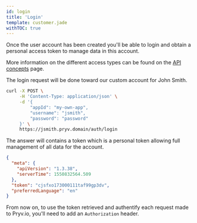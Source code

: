 ```yaml
---
id: login
title: 'Login'
template: customer.jade
withTOC: true
---
```


Once the user account has been created you'll be able to login and obtain a personal access token to manage data in this account.

More information on the different access types can be found on the [API concepts](http://api.pryv.com/concepts/#accesses) page.

The login request will be done toward our custom account for John Smith.

```bash
curl -X POST \
     -H 'Content-Type: application/json' \
     -d '{
         "appId": "my-own-app",
         "username": "jsmith",
         "password": "password"
     }' \
     https://jsmith.pryv.domain/auth/login
```

The answer will contains a token which is a personal token allowing full management of all data for the account.

```json
{
  "meta": {
    "apiVersion": "1.3.38",
    "serverTime": 1550832564.509
  },
  "token": "cjsfxo173000111taf99gp3dv",
  "preferredLanguage": "en"
}
```

From now on, to use the token retrieved and authentify each request made to Pryv.io, you'll need to add an `Authorization` header.
